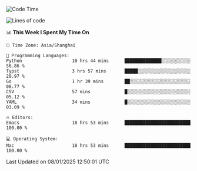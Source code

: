 <!--START_SECTION:waka-->
![Code Time](http://img.shields.io/badge/Code%20Time-2%2C454%20hrs%2046%20mins-blue)

![Lines of code](https://img.shields.io/badge/From%20Hello%20World%20I%27ve%20Written-310.0%20thousand%20lines%20of%20code-blue)

📊 **This Week I Spent My Time On** 

```text
🕑︎ Time Zone: Asia/Shanghai

💬 Programming Languages: 
Python                   10 hrs 44 mins      ██████████████░░░░░░░░░░░   56.86 % 
Typst                    3 hrs 57 mins       █████░░░░░░░░░░░░░░░░░░░░   20.97 % 
Go                       1 hr 39 mins        ██░░░░░░░░░░░░░░░░░░░░░░░   08.77 % 
CSV                      57 mins             █░░░░░░░░░░░░░░░░░░░░░░░░   05.12 % 
YAML                     34 mins             █░░░░░░░░░░░░░░░░░░░░░░░░   03.09 % 

🔥 Editors: 
Emacs                    18 hrs 53 mins      █████████████████████████   100.00 % 

💻 Operating System: 
Mac                      18 hrs 53 mins      █████████████████████████   100.00 % 
```


 Last Updated on 08/01/2025 12:50:01 UTC
<!--END_SECTION:waka-->
